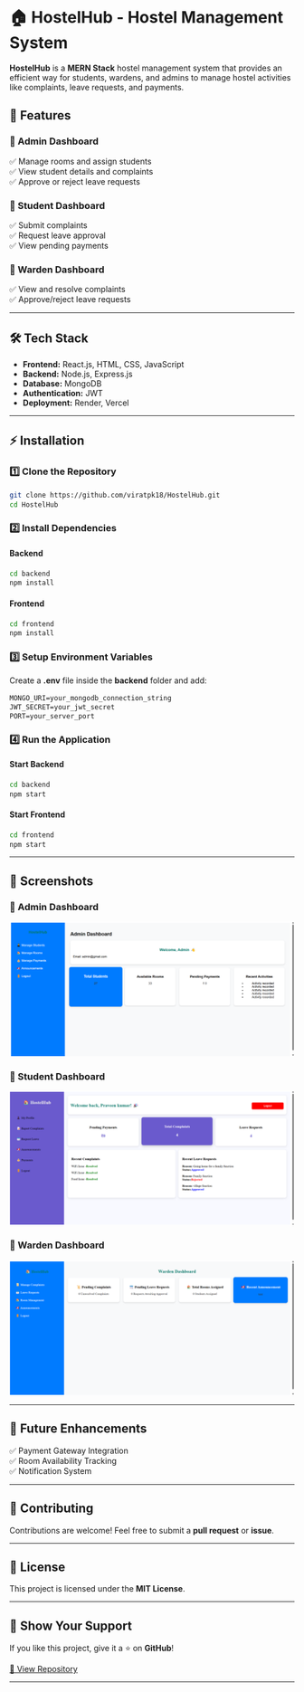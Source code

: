 # 🏠 HostelHub - Hostel Management System  

**HostelHub** is a **MERN Stack** hostel management system that provides an efficient way for students, wardens, and admins to manage hostel activities like complaints, leave requests, and payments.  


## 🚀 Features  

### 🔹 Admin Dashboard  
✅ Manage rooms and assign students  
✅ View student details and complaints  
✅ Approve or reject leave requests  

### 🔹 Student Dashboard  
✅ Submit complaints  
✅ Request leave approval  
✅ View pending payments  

### 🔹 Warden Dashboard  
✅ View and resolve complaints  
✅ Approve/reject leave requests  

---

## 🛠️ Tech Stack  

- **Frontend:** React.js, HTML, CSS, JavaScript  
- **Backend:** Node.js, Express.js  
- **Database:** MongoDB  
- **Authentication:** JWT  
- **Deployment:** Render, Vercel  

---

## ⚡ Installation  

### 1️⃣ Clone the Repository  
```sh
git clone https://github.com/viratpk18/HostelHub.git
cd HostelHub
```

### 2️⃣ Install Dependencies  

#### Backend  
```sh
cd backend
npm install
```

#### Frontend  
```sh
cd frontend
npm install
```

### 3️⃣ Setup Environment Variables  
Create a **.env** file inside the **backend** folder and add:  
```
MONGO_URI=your_mongodb_connection_string
JWT_SECRET=your_jwt_secret
PORT=your_server_port
```

### 4️⃣ Run the Application  

#### Start Backend  
```sh
cd backend
npm start
```

#### Start Frontend  
```sh
cd frontend
npm start
```

---

## 📸 Screenshots

### 🔹 Admin Dashboard
![Homepage](screenshots/admin_dashboard.png)

### 🔹 Student Dashboard
![Student Dashboard](screenshots/student_dashboard.png)

### 🔹 Warden Dashboard
![Admin Dashboard](screenshots/warden_dashboard.png)

---

## 🎯 Future Enhancements  
✅ Payment Gateway Integration  
✅ Room Availability Tracking  
✅ Notification System  

---

## 🤝 Contributing  
Contributions are welcome! Feel free to submit a **pull request** or **issue**.  

---

## 📜 License  
This project is licensed under the **MIT License**.  

---

## 🌟 Show Your Support  
If you like this project, give it a ⭐ on **GitHub**!  

[🔗 View Repository](https://github.com/viratpk18/HostelHub)  

---
